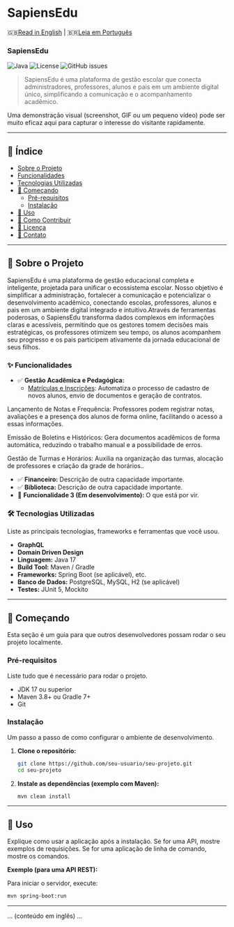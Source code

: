 # SapiensEdu
🇬🇧[Read in English](#english) | 🇧🇷[Leia em Português](#portugues)

<a name="portugues"></a>

### SapiensEdu

<!-- Badges - escudos que mostram status do projeto. Ex: build, coverage, etc. -->
![Java](https://img.shields.io/badge/Java-17-blue?style=for-the-badge&logo=java)
![License](https://img.shields.io/badge/license-All%20Rights%20Reserved-red?style=for-the-badge)
![GitHub issues](https://img.shields.io/github/issues/wfreitasdev/sapiensedu?style=for-the-badge)

> SapiensEdu é uma plataforma de gestão escolar que conecta administradores, professores, alunos e pais em um ambiente digital único, simplificando a comunicação e o acompanhamento acadêmico.

Uma demonstração visual (screenshot, GIF ou um pequeno vídeo) pode ser muito eficaz aqui para capturar o interesse do visitante rapidamente.

---

## 📖 Índice

*   [Sobre o Projeto](#-sobre-o-projeto)
*   [Funcionalidades](#-funcionalidades)
*   [Tecnologias Utilizadas](#tecnologias-utilizadas)
*   [🚀 Começando](#-começando)
    *   [Pré-requisitos](#pré-requisitos)
    *   [Instalação](#instalação)
*   [🔧 Uso](#-uso)
*   [🤝 Como Contribuir](#-como-contribuir)
*   [📄 Licença](#-licença)
*   [📧 Contato](#-contato)

---

## 📝 Sobre o Projeto

SapiensEdu é uma plataforma de gestão educacional completa e inteligente, projetada para unificar o ecossistema escolar. Nosso objetivo é simplificar a administração, fortalecer a comunicação e potencializar o desenvolvimento acadêmico, conectando escolas, professores, alunos e pais em um ambiente digital integrado e intuitivo.Através de ferramentas poderosas, o SapiensEdu transforma dados complexos em informações claras e acessíveis, permitindo que os gestores tomem decisões mais estratégicas, os professores otimizem seu tempo, os alunos acompanhem seu progresso e os pais participem ativamente da jornada educacional de seus filhos.

### ✨ Funcionalidades

*   ✅ **Gestão Acadêmica e Pedagógica:** 
    - <u>Matrículas e Inscrições</u>: Automatiza o processo de cadastro de novos alunos, envio de documentos e geração de contratos. 

Lançamento de Notas e Frequência: Professores podem registrar notas, avaliações e a presença dos alunos de forma online, facilitando o acesso a essas informações.

Emissão de Boletins e Históricos: Gera documentos acadêmicos de forma automática, reduzindo o trabalho manual e a possibilidade de erros.

Gestão de Turmas e Horários: Auxilia na organização das turmas, alocação de professores e criação da grade de horários..
*   ✅ **Financeiro:** Descrição de outra capacidade importante.
*   ✅ **Biblioteca:** Descrição de outra capacidade importante.
*   🚧 **Funcionalidade 3 (Em desenvolvimento):** O que está por vir.

### 🛠️ Tecnologias Utilizadas

Liste as principais tecnologias, frameworks e ferramentas que você usou.
*   **GraphQL**
*   **Domain Driven Design**
*   **Linguagem:** Java 17
*   **Build Tool:** Maven / Gradle
*   **Frameworks:** Spring Boot (se aplicável), etc.
*   **Banco de Dados:** PostgreSQL, MySQL, H2 (se aplicável)
*   **Testes:** JUnit 5, Mockito

---

## 🚀 Começando

Esta seção é um guia para que outros desenvolvedores possam rodar o seu projeto localmente.

### Pré-requisitos

Liste tudo que é necessário para rodar o projeto.

*   JDK 17 ou superior
*   Maven 3.8+ ou Gradle 7+
*   Git

### Instalação

Um passo a passo de como configurar o ambiente de desenvolvimento.

1.  **Clone o repositório:**
    ```bash
    git clone https://github.com/seu-usuario/seu-projeto.git
    cd seu-projeto
    ```

2.  **Instale as dependências (exemplo com Maven):**
    ```bash
    mvn clean install
    ```

---

## 🔧 Uso

Explique como usar a aplicação após a instalação. Se for uma API, mostre exemplos de requisições. Se for uma aplicação de linha de comando, mostre os comandos.

**Exemplo (para uma API REST):**

Para iniciar o servidor, execute:
```bash
mvn spring-boot:run
```

---

<a name="english"></a>
... (conteúdo em inglês) ...
